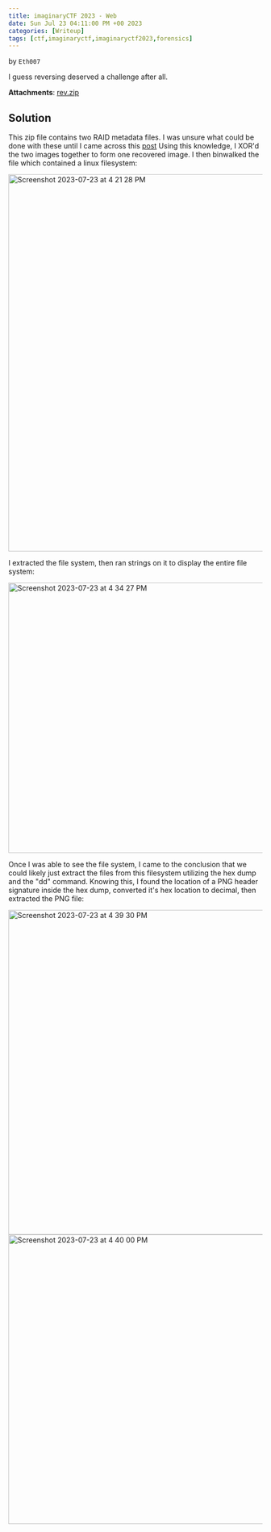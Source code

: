 ```yaml
---
title: imaginaryCTF 2023 - Web
date: Sun Jul 23 04:11:00 PM +00 2023
categories: [Writeup]
tags: [ctf,imaginaryctf,imaginaryctf2023,forensics]
---
```

by `Eth007`

I guess reversing deserved a challenge after all.

**Attachments**: [rev.zip](https://imaginaryctf.org/r/LbqcK#rev.zip)

## Solution

This zip file contains two RAID metadata files. I was unsure what could be done with these until I came across this [post](https://blog.bi0s.in/2020/02/09/Forensics/RR-HackTM/)
Using this knowledge, I XOR'd the two images together to form one recovered image. I then binwalked the file which contained a linux filesystem:

<img width="748" alt="Screenshot 2023-07-23 at 4 21 28 PM" src="https://github.com/alhumaw/alhumaw.github.io/assets/108152211/939bf4f3-d94a-474f-9098-dc912b3b0384">

I extracted the file system, then ran strings on it to display the entire file system:

<img width="536" alt="Screenshot 2023-07-23 at 4 34 27 PM" src="https://github.com/alhumaw/alhumaw.github.io/assets/108152211/e46eb653-a4a9-484f-b067-a00ca925e804">


Once I was able to see the file system, I came to the conclusion that we could likely just extract the files from this filesystem utilizing the hex dump and the "dd" command.
Knowing this, I found the location of a PNG header signature inside the hex dump, converted it's hex location to decimal, then extracted the PNG file:

<img width="644" alt="Screenshot 2023-07-23 at 4 39 30 PM" src="https://github.com/alhumaw/alhumaw.github.io/assets/108152211/0657f346-4a6c-4849-bdbc-72f8a70cfa8f">

<img width="574" alt="Screenshot 2023-07-23 at 4 40 00 PM" src="https://github.com/alhumaw/alhumaw.github.io/assets/108152211/3ed17ed1-8c7e-466b-984a-f2791321d8f1">

